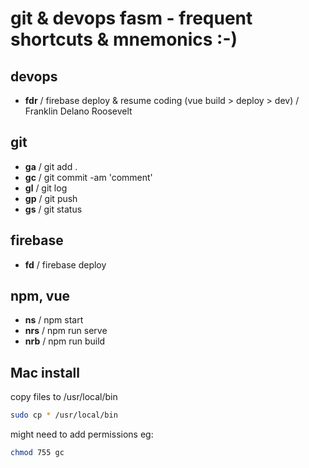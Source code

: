 # git & devops fasm - frequent shortcuts & mnemonics :-)

## devops

- **fdr** / firebase deploy & resume coding (vue build > deploy > dev) / Franklin Delano Roosevelt

## git

- **ga** / git add .
- **gc** / git commit -am 'comment'
- **gl** / git log
- **gp** / git push
- **gs** / git status

## firebase

- **fd** / firebase deploy

## npm, vue

- **ns** / npm start
- **nrs** / npm run serve
- **nrb** / npm run build

## Mac install

copy files to /usr/local/bin

```bash
sudo cp * /usr/local/bin
```

might need to add permissions eg:

```bash
chmod 755 gc
```
